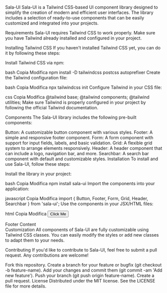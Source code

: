 Sala-UI
Sala-UI is a Tailwind CSS-based UI component library designed to simplify the creation of modern and efficient user interfaces. The library includes a selection of ready-to-use components that can be easily customized and integrated into your projects.

Requirements
Sala-UI requires Tailwind CSS to work properly. Make sure you have Tailwind already installed and configured in your project.

Installing Tailwind CSS
If you haven't installed Tailwind CSS yet, you can do it by following these steps:

Install Tailwind CSS via npm:

bash
Copia
Modifica
npm install -D tailwindcss postcss autoprefixer
Create the Tailwind configuration file:

bash
Copia
Modifica
npx tailwindcss init
Configure Tailwind in your CSS file:

css
Copia
Modifica
@tailwind base;
@tailwind components;
@tailwind utilities;
Make sure Tailwind is properly configured in your project by following the official Tailwind documentation.

Components
The Sala-UI library includes the following pre-built components:

Button: A customizable button component with various styles.
Footer: A simple and responsive footer component.
Form: A form component with support for input fields, labels, and basic validation.
Grid: A flexible grid system to arrange elements responsively.
Header: A header component that can include a logo, navigation bar, and more.
Searchbar: A search bar component with default and customizable styles.
Installation
To install and use Sala-UI, follow these steps:

Install the library in your project:

bash
Copia
Modifica
npm install sala-ui
Import the components into your application:

javascript
Copia
Modifica
import { Button, Footer, Form, Grid, Header, Searchbar } from 'sala-ui';
Use the components in your JSX/HTML files:

html
Copia
Modifica
<Button>Click Me</Button>
<Footer>Footer Content</Footer>
Customization
All components of Sala-UI are fully customizable using Tailwind CSS classes. You can easily modify the styles or add new classes to adapt them to your needs.

Contributing
If you'd like to contribute to Sala-UI, feel free to submit a pull request. Any contributions are welcome!

Fork this repository.
Create a branch for your feature or bugfix (git checkout -b feature-name).
Add your changes and commit them (git commit -am 'Add new feature').
Push your branch (git push origin feature-name).
Create a pull request.
License
Distributed under the MIT license. See the LICENSE file for more details.